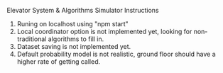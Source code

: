   Elevator System & Algorithms Simulator Instructions
  1. Runing on localhost using "npm start"
  2. Local coordinator option is not implemented yet, looking for non-traditional algorithms to fill in.
  3. Dataset saving is not implemented yet.
  4. Default probability model is not realistic, ground floor should have a higher rate of getting called.
 
  
